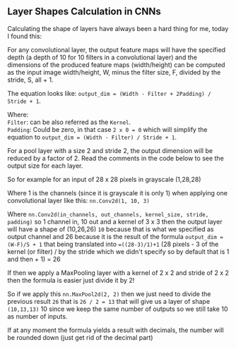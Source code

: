 ## Layer Shapes Calculation in CNNs

Calculating the shape of layers have always been a hard thing for me, today I found this:

For any convolutional layer, the output feature maps will have the specified depth (a depth of 10 for 10 filters in a convolutional layer) and the dimensions of the produced feature maps (width/height) can be computed as the input image width/height, W, minus the filter size, F, divided by the stride, S, all + 1.  
  
The equation looks like: ```output_dim = (Width - Filter + 2Padding) / Stride + 1```.

Where:  
 ```Filter```: can be also referred as the ```Kernel```.   
```Padding```: Could be zero, in that case ```2 x 0 = 0```  which will simplify the equation to   ```output_dim = (Width - Filter) / Stride + 1```.  

For a pool layer with a size 2 and stride 2, the output dimension will be reduced by a factor of 2. Read the comments in the code below to see the output size for each layer.  
  
So for example for an input of 28 x 28 pixels in grayscale (1,28,28)   
  
Where 1 is the channels (since it is grayscale it is only 1) when applying one convolutional layer like this: ```nn.Conv2d(1, 10, 3)```   
  
Where ```nn.Conv2d(in_channels, out_channels, kernel_size, stride, padding)``` so 1 channel in, 10 out and a kernel of 3 x 3 then the output layer will have a shape of (10,26,26) ```10``` because that is what we specified as output channel and 26 because it is the result of the formula ```output_dim = (W-F)/S + 1``` that being translated into ```=((28-3)/1)+1``` (28 pixels - 3 of the kernel (or filter) / by the stride which we didn't specify so by default that is 1 and then + 1) = 26
  
If then we apply a MaxPooling layer with a kernel of 2 x 2 and stride of 2 x 2 then the formula is easier just divide it by 2! 
  
So if we apply this ```nn.MaxPool2d(2, 2)``` then we just need to divide the previous result ```26``` that is ```26 / 2 = 13``` that will give us a layer of shape ```(10,13,13)``` 10 since we keep the same number of outputs so we still take 10 as number of inputs.
  
If at any moment the formula yields a result with decimals, the number will be rounded down (just get rid of the decimal part) 
